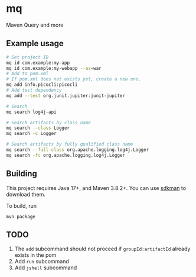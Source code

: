 # mq

Maven Query and more

## Example usage

```bash
# Set project ID
mq id com.example:my-app
mq id com.example:my-webapp --as=war
# Add to pom.xml
# If pom.xml does not exists yet, create a new one.
mq add info.picocli:picocli
# Add test dependency
mq add --test org.junit.jupiter:junit-jupiter

# Search
mq search log4j-api

# Search artifacts by class name
mq search --class Logger
mq search -c Logger

# Search artifacts by fully qualified class name
mq search --full-class org.apache.logging.log4j.Logger
mq search -fc org.apache.logging.log4j.Logger
```

## Building 

This project requires Java 17+, and Maven 3.8.2+.
You can use [sdkman](https://sdkman.io/) to download them.

To build, run
```
mvn package
```

## TODO

1. The `add` subcommand should not proceed if `groupId:artifactId` already exists in the pom
2. Add `run` subcommand
3. Add `jshell` subcommand
